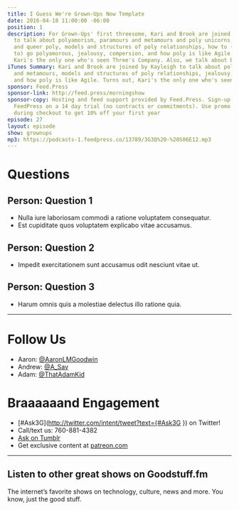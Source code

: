 ```yaml
---
title: I Guess We're Grown-Ups Now Template
date: 2016-04-18 11:00:00 -06:00
position: 1
description: For Grown-Ups' first threesome, Kari and Brook are joined by Kayleigh
  to talk about polyamorism, paramours and metamours and poly unicorns, cis/straight
  and queer poly, models and structures of poly relationships, how to (and how not
  to) go polyamorous, jealousy, compersion, and how poly is like Agile. Turns out,
  Kari's the only one who's seen Three's Company. Also, we talk about butts.
iTunes Summary: Kari and Brook are joined by Kayleigh to talk about polyamorism, paramours
  and metamours, models and structures of poly relationships, jealousy, compersion,
  and how poly is like Agile. Turns out, Kari's the only one who's seen Three's Company.
sponsor: Feed.Press
sponsor-link: http://feed.press/morningshow
sponsor-copy: Hosting and feed support provided by Feed.Press. Sign-up today and try
  FeedPress on a 14 day trial (no contracts or commitments). Use promo code `morningshow`
  during checkout to get 10% off your first year
episode: 27
layout: episode
show: grownups
mp3: https://podcasts-1.feedpress.co/13789/3G3Q%20-%20S06E12.mp3
---
```


# Questions

## Person: Question 1

* Nulla iure laboriosam commodi a ratione voluptatem consequatur.
* Est cupiditate quos voluptatem explicabo vitae accusamus.

## Person: Question 2

* Impedit exercitationem sunt accusamus odit nesciunt vitae ut.

## Person: Question 3

* Harum omnis quis a molestiae delectus illo ratione quia.

***

# Follow Us

* Aaron: [@AaronLMGoodwin](http://twitter.com/aaronlmgoodwin)
* Andrew: [@A_Sav](http://twitter.com/a_sav)
* Adam: [@ThatAdamKid](http://twitter.com/thatadamkid)

# Braaaaaand Engagement

* [#Ask3G](http://twitter.com/intent/tweet?text={#Ask3G }) on Twitter!
* Call/text us: 760-881-4382
* [Ask on Tumblr](http://3g3q.co/ask)
* Get exclusive content at [patreon.com](http://www.patreon.com/3g3q)

---

## Listen to other great shows on Goodstuff.fm

The internet’s favorite shows on technology, culture, news and more. You know, just the good stuff.
